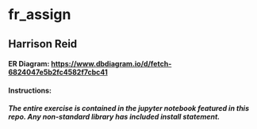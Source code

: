 # fr_assign
## Harrison Reid
#### ER Diagram: https://www.dbdiagram.io/d/fetch-6824047e5b2fc4582f7cbc41
#### Instructions: 
##### The entire exercise is contained in the jupyter notebook featured in this repo. Any non-standard library has included install statement. 
